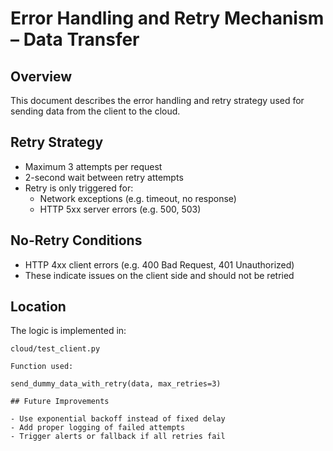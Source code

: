 # Error Handling and Retry Mechanism – Data Transfer

## Overview
This document describes the error handling and retry strategy used for sending data from the client to the cloud.

## Retry Strategy

- Maximum 3 attempts per request
- 2-second wait between retry attempts
- Retry is only triggered for:
  - Network exceptions (e.g. timeout, no response)
  - HTTP 5xx server errors (e.g. 500, 503)

## No-Retry Conditions

- HTTP 4xx client errors (e.g. 400 Bad Request, 401 Unauthorized)
- These indicate issues on the client side and should not be retried

## Location

The logic is implemented in:

```text
cloud/test_client.py

Function used:

send_dummy_data_with_retry(data, max_retries=3)

## Future Improvements

- Use exponential backoff instead of fixed delay  
- Add proper logging of failed attempts  
- Trigger alerts or fallback if all retries fail
